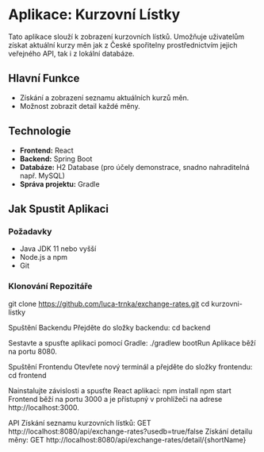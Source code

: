 # Aplikace: Kurzovní Lístky 

Tato aplikace slouží k zobrazení kurzovních lístků. Umožňuje uživatelům získat aktuální kurzy měn jak z České spořitelny prostřednictvím jejich veřejného API, tak i z lokální databáze.

## Hlavní Funkce

- Získání a zobrazení seznamu aktuálních kurzů měn.
- Možnost zobrazit detail každé měny.

## Technologie

- **Frontend:** React
- **Backend:** Spring Boot
- **Databáze:** H2 Database (pro účely demonstrace, snadno nahraditelná např. MySQL)
- **Správa projektu:** Gradle

## Jak Spustit Aplikaci

### Požadavky

- Java JDK 11 nebo vyšší
- Node.js a npm
- Git

### Klonování Repozitáře

git clone https://github.com/luca-trnka/exchange-rates.git
cd kurzovni-listky

Spuštění Backendu
Přejděte do složky backendu:
cd backend

Sestavte a spusťte aplikaci pomocí Gradle:
./gradlew bootRun
Aplikace běží na portu 8080.

Spuštění Frontendu
Otevřete nový terminál a přejděte do složky frontendu:
cd frontend

Nainstalujte závislosti a spusťte React aplikaci:
npm install
npm start
Frontend běží na portu 3000 a je přístupný v prohlížeči na adrese http://localhost:3000.

API
Získání seznamu kurzovních lístků: GET http://localhost:8080/api/exchange-rates?usedb=true/false
Získání detailu měny: GET http://localhost:8080/api/exchange-rates/detail/{shortName}
